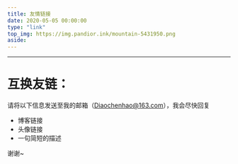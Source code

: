 ```yaml
---
title: 友情链接
date: 2020-05-05 00:00:00 
type: "link"
top_img: https://img.pandior.ink/mountain-5431950.png
aside: 
---
```


---

# 互换友链：

请将以下信息发送至我的邮箱（Diaochenhao@163.com），我会尽快回复

- 博客链接
- 头像链接
- 一句简短的描述

谢谢~

